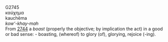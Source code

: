<body>
  <p>G2745<br>  καύχημα  <br> kauchēma  <br><i>kow‘-khay-mah </i><br>From <a href="g2744.htm">2744</a>  a <i>boast</i> (properly the objective; by implication the act) in a good or bad sense: - boasting, (whereof) to glory (of), glorying, rejoice (-ing).<br></p>
 </body>